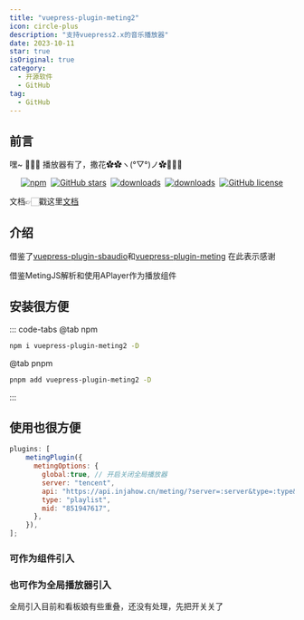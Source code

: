 ```yaml
---
title: "vuepress-plugin-meting2"
icon: circle-plus
description: "支持vuepress2.x的音乐播放器"
date: 2023-10-11
star: true
isOriginal: true
category:
  - 开源软件
  - GitHub
tag:
  - GitHub
---
```

## 前言
嘿~
:cake::cake::cake: 播放器有了，撒花✿✿ヽ(°▽°)ノ✿:tada::tada::tada:
<p align="center">
   <a href="https://www.npmjs.com/package/vuepress-plugin-meting2" target="_blank"><img alt="npm" src="https://img.shields.io/npm/v/vuepress-plugin-meting2.svg"></a>&nbsp
   <a href="https://github.com/moefyit/vuepress-plugin-meting2/stargazers" target="_blank"><img alt="GitHub stars" src="https://img.shields.io/github/stars/oragekk/vuepress-plugin-meting2"></a>&nbsp
   <a href="https://www.npmjs.com/package/vuepress-plugin-meting2" target="_blank"><img alt="downloads" src="https://img.shields.io/npm/dt/vuepress-plugin-meting2.svg"></a>&nbsp
   <a href="https://www.npmjs.com/package/vuepress-plugin-meting2" target="_blank"><img alt="downloads" src="https://img.shields.io/npm/dm/vuepress-plugin-meting2.svg"></a>&nbsp
   <a href="https://github.com/oragekk/vuepress-plugin-meting2/blob/main/LICENSE" target="_blank"><img alt="GitHub license" src="https://img.shields.io/github/license/oragekk/vuepress-plugin-meting2"></a>
</p>

文档👉🏻戳这里[文档](https://github.com/OrageKK/vuepress-plugin-meting2)

## 介绍
借鉴了[vuepress-plugin-sbaudio](https://github.com/u2sb/vuepress-plugin-sbaudio)和[vuepress-plugin-meting](https://github.com/moefyit/vuepress-plugin-meting) 在此表示感谢 <Badge text="Thanks" type="warning" />

借鉴MetingJS解析和使用APlayer作为播放组件

## 安装很方便
::: code-tabs
@tab npm
```bash
npm i vuepress-plugin-meting2 -D
```

@tab pnpm
```bash
pnpm add vuepress-plugin-meting2 -D
```
:::


## 使用也很方便
```javascript
plugins: [
    metingPlugin({
      metingOptions: {
        global:true, // 开启关闭全局播放器
        server: "tencent",
        api: "https://api.injahow.cn/meting/?server=:server&type=:type&id=:id&auth=:auth&r=:r",
        type: "playlist",
        mid: "851947617",
      },
    }),
];
```
### 可作为组件引入
<Meting auto="https://y.qq.com/n/ryqq/songDetail/003UTVCN0QvffG" api="https://api.injahow.cn/meting/?server=:server&type=:type&id=:id&auth=:auth&r=:r"/>

### 也可作为全局播放器引入
全局引入目前和看板娘有些重叠，还没有处理，先把开关关了